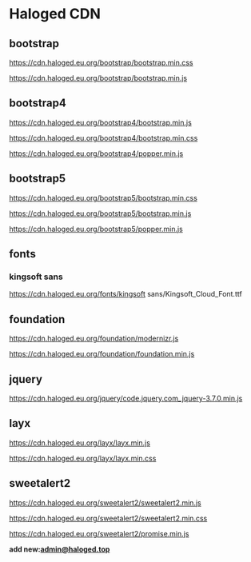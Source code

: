 # Haloged CDN
## bootstrap
https://cdn.haloged.eu.org/bootstrap/bootstrap.min.css

https://cdn.haloged.eu.org/bootstrap/bootstrap.min.js
## bootstrap4
https://cdn.haloged.eu.org/bootstrap4/bootstrap.min.js

https://cdn.haloged.eu.org/bootstrap4/bootstrap.min.css

https://cdn.haloged.eu.org/bootstrap4/popper.min.js
## bootstrap5
https://cdn.haloged.eu.org/bootstrap5/bootstrap.min.css

https://cdn.haloged.eu.org/bootstrap5/bootstrap.min.js

https://cdn.haloged.eu.org/bootstrap5/popper.min.js
## fonts
### kingsoft sans
https://cdn.haloged.eu.org/fonts/kingsoft sans/Kingsoft_Cloud_Font.ttf
## foundation
https://cdn.haloged.eu.org/foundation/modernizr.js

https://cdn.haloged.eu.org/foundation/foundation.min.js
## jquery
https://cdn.haloged.eu.org/jquery/code.jquery.com_jquery-3.7.0.min.js
## layx
https://cdn.haloged.eu.org/layx/layx.min.js

https://cdn.haloged.eu.org/layx/layx.min.css
## sweetalert2
https://cdn.haloged.eu.org/sweetalert2/sweetalert2.min.js

https://cdn.haloged.eu.org/sweetalert2/sweetalert2.min.css

https://cdn.haloged.eu.org/sweetalert2/promise.min.js


**add new:admin@haloged.top**
